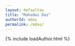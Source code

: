 ```yaml
---
layout: defaultau
title: "Mahadai Das"
authorId: mdas
permalink: /mdas/
---
```

{% include loadAuthor.html %}
<script>
    $(document).ready(function(){
        showAuthorBio('{{ page.authorId }}');
   });
</script>
